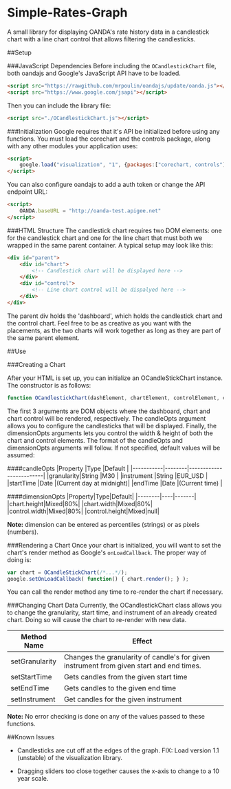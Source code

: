 Simple-Rates-Graph
==================

A small library for displaying OANDA's rate history data in a candlestick chart with a line chart control that allows filtering the candlesticks.

##Setup

###JavaScript Dependencies
Before including the `OCandlestickChart` file, both oandajs and Google's JavaScript API have to be loaded.

```HTML
<script src="https://rawgithub.com/mrpoulin/oandajs/update/oanda.js"></script>
<script src="https://www.google.com/jsapi"></script>
```

Then you can include the library file:

```HTML
<script src="./OCandlestickChart.js"></script>
```

###Initialization
Google requires that it's API be initialized before using any functions. You must load the corechart and the controls package, along with any other modules your application uses:

```HTML
<script>
    google.load("visualization", "1", {packages:["corechart, controls"]});
</script>
```

You can also configure oandajs to add a auth token or change the API endpoint URL:

```HTML
<script>
    OANDA.baseURL = "http://oanda-test.apigee.net"
</script>
```

###HTML Structure
The candlestick chart requires two DOM elements: one for the candlestick chart and one for the line chart that must both we wrapped in the same parent container.
A typical setup may look like this:

```HTML
<div id="parent">
    <div id="chart">
        <!-- Candlestick chart will be displayed here -->
    </div>
    <div id="control">
        <!-- Line chart control will be dispalyed here -->
    </div>
</div>
```
The parent div holds the 'dashboard', which holds the candlestick chart and the control chart. Feel free to be as creative as you want with the placements, as the two charts will work together as long as they are part of the same parent element.

##Use

###Creating a Chart

After your HTML is set up, you can initialize an OCandleStickChart instance. The constructor is as follows:

```JavaScript
function OCandlestickChart(dashElement, chartElement, controlElement, candleOpts, dimensionOpts)
```

The first 3 arguments are DOM objects where the dashboard, chart and chart control will be rendered, respectively. The candleOpts argument allows you to configure the candlesticks that will be displayed. Finally, the dimensionOpts arguments lets you control the width & height of both the chart and control elements. The format of the candleOpts and dimensionOpts arguments will follow. If not specified, default values will be assumed:

####candleOpts
|Property   |Type    |Default                  |
|-----------|--------|-------------------------|
|granularity|String  |M30                      |
|instrument |String  |EUR_USD                  |
|startTime  |Date    |(Current day at midnight)|
|endTime    |Date    |(Current time)           |


####dimensionOpts
|Property|Type|Default|
|--------|----|-------|
|chart.height|Mixed|80%|
|chart.width|Mixed|80%|
|control.width|Mixed|80%|
|control.height|Mixed|null|

**Note:** dimension can be entered as percentiles (strings) or as pixels (numbers).

###Rendering a Chart
Once your chart is initialized, you will want to set the chart's render method as Google's `onLoadCallback`. The proper way of doing is:

```JavaScript
var chart = OCandleStickChart(/*...*/);
google.setOnLoadCallback( function() { chart.render(); } );
```
You can call the render method any time to re-render the chart if necessary.

###Changing Chart Data
Currently, the OCandlestickChart class allows you to change the granularity, start time, and instrument of an already created chart. Doing so will cause the chart to re-render with new data.

|Method Name|Effect|
|-----------|------|
|setGranularity|Changes the granularity of candle's for given instrument from given start and end times.|
|setStartTime|Gets candles from the given start time|
|setEndTime|Gets candles to the given end time|
|setInstrument|Get candles for the given instrument|

**Note:** No error checking is done on any of the values passed to these functions.

##Known Issues
* Candlesticks are cut off at the edges of the graph.
FIX: Load version 1.1 (unstable) of the visualization library.

* Dragging sliders too close together causes the x-axis to change to a 10 year scale.
